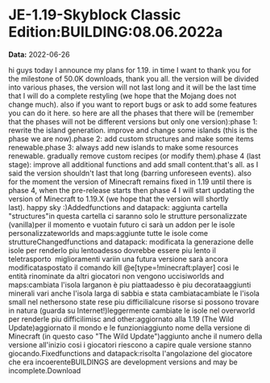 # JE-1.19-Skyblock Classic Edition:BUILDING:08.06.2022a

**Data:** 2022-06-26

hi guys today I announce my plans for 1.19. in time I want to thank you for the milestone of 50.0K downloads, thank you all. the version will be divided into various phases, the version will not last long and it will be the last time that I will do a complete restyling (we hope that the Mojang does not change much). also if you want to report bugs or ask to add some features you can do it here. so here are all the phases that there will be (remember that the phases will not be different versions but only one version):phase 1: rewrite the island generation. improve and change some islands (this is the phase we are now).phase 2: add custom structures and make some items renewable.phase 3: always add new islands to make some resources renewable. gradually remove custom recipes (or modify them).phase 4 (last stage): improve all additional functions and add small content.that's all. as I said the version shouldn't last that long (barring unforeseen events). also for the moment the version of Minecraft remains fixed in 1.19 until there is phase 4, when the pre-release starts then phase 4 I will start updating the version of Minecraft to 1.19.X (we hope that the version will shortly last). happy sky :)Addedfunctions and datapack: aggiunta cartella "structures"in questa cartella ci saranno solo le strutture personalizzate (vanilla)per il momento e vuotain futuro ci sarà un addon per le isole personalizzateworlds and maps:aggiunte tutte le isole come struttureChangedfunctions and datapack: modificata la generazione delle isole per renderlo piu lentoadesso dovrebbe essere piu lento il teletrasporto  miglioramenti variin una futura versione sarà ancora modificataspostato il comando kill @e[type=!minecraft:player] cosi le entità rinominate da altri giocatori non vengono uccisiworlds and maps:cambiata l'isola larganon è piu piattaadesso è piu decorataaggiunti minerali vari anche l'isola larga di sabbia e stata cambiatacambiate le l'isola small nel nethersono state rese piu difficilialcune risorse si possono trovare in natura (guarda su Internet!)leggermente cambiate le isole nel overworld per renderle piu difficilimisc and other:aggiornato alla 1.19 (The Wild Update)aggiornato il mondo e le funzioniaggiunto nome della versione di Minecraft (in questo caso "The Wild Update")aggiunto anche il numero della versione all'inizio cosi i giocatori riescono a capire quale versione stanno giocando.Fixedfunctions and datapack:risolta l'angolazione del giocatore che era incoerenteBUILDINGS are development versions and may be incomplete.Download
